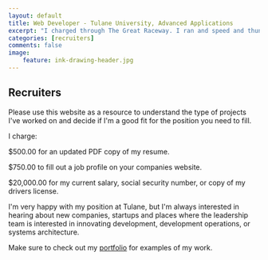 ```yaml
---
layout: default
title: Web Developer - Tulane University, Advanced Applications
excerpt: "I charged through The Great Raceway. I ran and speed and thundered through it, past my enemy, under the bad signs. I relinquished all thought tied down to feeling; I let it all go. I knew nothing but the race."
categories: [recruiters]
comments: false
image:
    feature: ink-drawing-header.jpg
---
```


## Recruiters

Please use this website as a resource to understand the type of projects I've worked on and decide if I'm a good fit for the position you need to fill.

I charge:

$500.00 for an updated PDF copy of my resume.

$750.00 to fill out a job profile on your companies website.

$20,000.00 for my current salary, social security number, or copy of my drivers license.

I'm very happy with my position at Tulane, but I'm always interested in hearing about new companies, startups and places where the leadership team is interested in innovating development, development operations, or systems architecture.

Make sure to check out my [portfolio](http://chriscawley.com/portfolio) for examples of my work.

